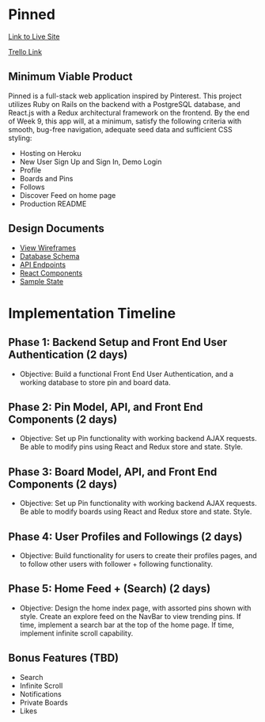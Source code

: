 # Pinned

[Link to Live Site](https://www.heroku.com)

[Trello Link](https://trello.com/b/2voW9qIb/pinned)


## Minimum Viable Product

Pinned is a full-stack web application inspired by Pinterest. This project utilizes Ruby on Rails on the backend with a PostgreSQL database, and React.js with a Redux architectural framework on the frontend. By the end of Week 9, this app will, at a minimum, satisfy the following criteria with smooth, bug-free navigation, adequate seed data and sufficient CSS styling:

+ Hosting on Heroku
+ New User Sign Up and Sign In, Demo Login
+ Profile
+ Boards and Pins
+ Follows
+ Discover Feed on home page
+ Production README

## Design Documents

* [View Wireframes][views]
* [Database Schema][db_schema]
* [API Endpoints][api_endpoints]
* [React Components][component_hierarchy]
* [Sample State][sample-state]

[db_schema]: ./schema.md
[views]: ./views.md
[api_endpoints]: ./api-endpoints.md
[component_hierarchy]: ./component-hierarchy.md
[sample-state]: ./sample-state.md

# Implementation Timeline

## Phase 1: Backend Setup and Front End User Authentication (2 days)

+ Objective: Build a functional Front End User Authentication, and a working database to store pin and board data.

## Phase 2: Pin Model, API, and Front End Components (2 days)

+ Objective: Set up Pin functionality with working backend AJAX requests. Be able to modify pins using React and Redux store and state. Style.

## Phase 3: Board Model, API, and Front End Components  (2 days)

+ Objective: Set up Pin functionality with working backend AJAX requests. Be able to modify boards using React and Redux store and state. Style.

## Phase 4: User Profiles and Followings (2 days)

+ Objective: Build functionality for users to create their profiles pages, and to follow other users with follower + following functionality.

## Phase 5: Home Feed + (Search) (2 days)

+ Objective: Design the home index page, with assorted pins shown with style. Create an explore feed on the NavBar to view trending pins. If time, implement a search bar at the top of the home page. If time, implement infinite scroll capability.


## Bonus Features (TBD)

+ Search
+ Infinite Scroll
+ Notifications
+ Private Boards
+ Likes
